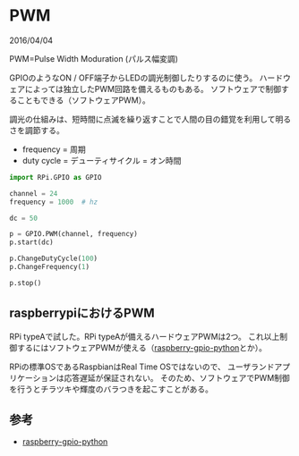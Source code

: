 # PWM

2016/04/04

PWM=Pulse Width Moduration (パルス幅変調)

GPIOのようなON / OFF端子からLEDの調光制御したりするのに使う。
ハードウェアによっては独立したPWM回路を備えるものもある。
ソフトウェアで制御することもできる（ソフトウェアPWM）。

調光の仕組みは、短時間に点滅を繰り返すことで人間の目の錯覚を利用して明るさを調節する。

- frequency = 周期
- duty cycle = デューティサイクル = オン時間

```python
import RPi.GPIO as GPIO

channel = 24
frequency = 1000  # hz

dc = 50

p = GPIO.PWM(channel, frequency)
p.start(dc)

p.ChangeDutyCycle(100)
p.ChangeFrequency(1)

p.stop()
```

## raspberrypiにおけるPWM

RPi typeAで試した。RPi typeAが備えるハードウェアPWMは2つ。
これ以上制御するにはソフトウェアPWMが使える（[raspberry-gpio-python](https://sourceforge.net/p/raspberry-gpio-python/wiki/PWM/)とか）。

RPiの標準OSであるRaspbianはReal Time OSではないので、
ユーザランドアプリケーションは応答遅延が保証されない。
そのため、ソフトウェアでPWM制御を行うとチラツキや輝度のバラつきを起こすことがある。


## 参考

- [raspberry-gpio-python](https://sourceforge.net/p/raspberry-gpio-python/wiki/PWM/)

